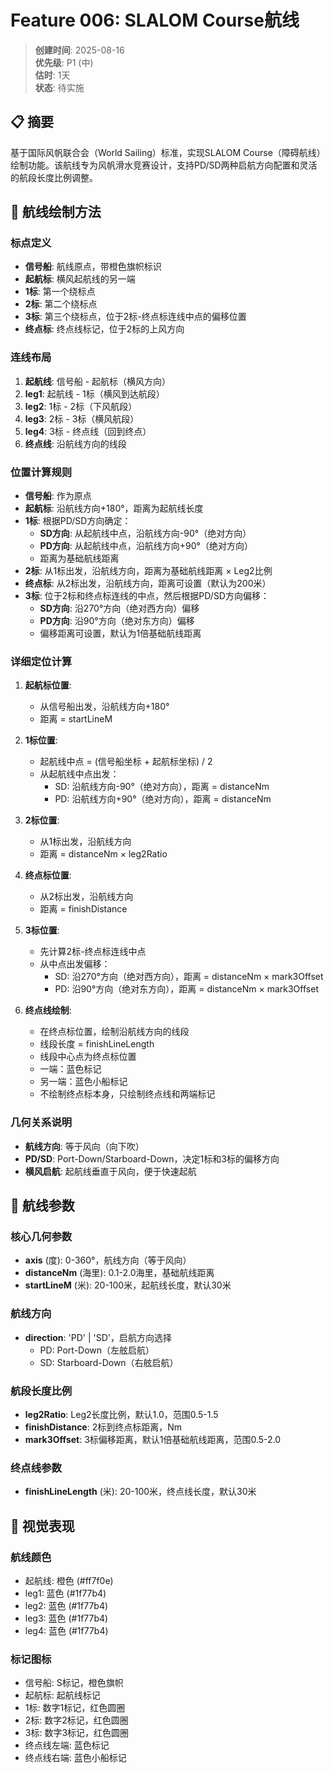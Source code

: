# Feature 006: SLALOM Course航线

> **创建时间**: 2025-08-16  
> **优先级**: P1 (中)  
> **估时**: 1天  
> **状态**: 待实施

## 📋 摘要

基于国际风帆联合会（World Sailing）标准，实现SLALOM Course（障碍航线）绘制功能。该航线专为风帆滑水竞赛设计，支持PD/SD两种启航方向配置和灵活的航段长度比例调整。

## 🎯 航线绘制方法

### 标点定义
- **信号船**: 航线原点，带橙色旗帜标识
- **起航标**: 横风起航线的另一端
- **1标**: 第一个绕标点
- **2标**: 第二个绕标点  
- **3标**: 第三个绕标点，位于2标-终点标连线中点的偏移位置
- **终点标**: 终点线标记，位于2标的上风方向

### 连线布局
1. **起航线**: 信号船 - 起航标（横风方向）
2. **leg1**: 起航线 - 1标（横风到达航段）
3. **leg2**: 1标 - 2标（下风航段）  
4. **leg3**: 2标 - 3标（横风航段）
5. **leg4**: 3标 - 终点线（回到终点）
6. **终点线**: 沿航线方向的线段

### 位置计算规则
- **信号船**: 作为原点
- **起航标**: 沿航线方向+180°，距离为起航线长度
- **1标**: 根据PD/SD方向确定：
  - **SD方向**: 从起航线中点，沿航线方向-90°（绝对方向）
  - **PD方向**: 从起航线中点，沿航线方向+90°（绝对方向）
  - 距离为基础航线距离
- **2标**: 从1标出发，沿航线方向，距离为基础航线距离 × Leg2比例  
- **终点标**: 从2标出发，沿航线方向，距离可设置（默认为200米）
- **3标**: 位于2标和终点标连线的中点，然后根据PD/SD方向偏移：
  - **SD方向**: 沿270°方向（绝对西方向）偏移
  - **PD方向**: 沿90°方向（绝对东方向）偏移
  - 偏移距离可设置，默认为1倍基础航线距离

### 详细定位计算
1. **起航标位置**:
   - 从信号船出发，沿航线方向+180°
   - 距离 = startLineM

2. **1标位置**:
   - 起航线中点 = (信号船坐标 + 起航标坐标) / 2
   - 从起航线中点出发：
     - SD: 沿航线方向-90°（绝对方向），距离 = distanceNm
     - PD: 沿航线方向+90°（绝对方向），距离 = distanceNm

3. **2标位置**:
   - 从1标出发，沿航线方向
   - 距离 = distanceNm × leg2Ratio

4. **终点标位置**:
   - 从2标出发，沿航线方向
   - 距离 = finishDistance

5. **3标位置**:
   - 先计算2标-终点标连线中点
   - 从中点出发偏移：
     - SD: 沿270°方向（绝对西方向），距离 = distanceNm × mark3Offset
     - PD: 沿90°方向（绝对东方向），距离 = distanceNm × mark3Offset

6. **终点线绘制**:
   - 在终点标位置，绘制沿航线方向的线段
   - 线段长度 = finishLineLength
   - 线段中心点为终点标位置
   - 一端：蓝色标记
   - 另一端：蓝色小船标记
   - 不绘制终点标本身，只绘制终点线和两端标记

### 几何关系说明
- **航线方向**: 等于风向（向下吹）
- **PD/SD**: Port-Down/Starboard-Down，决定1标和3标的偏移方向
- **横风启航**: 起航线垂直于风向，便于快速起航

## 🔧 航线参数

### 核心几何参数
- **axis** (度): 0-360°，航线方向（等于风向）
- **distanceNm** (海里): 0.1-2.0海里，基础航线距离
- **startLineM** (米): 20-100米，起航线长度，默认30米

### 航线方向
- **direction**: 'PD' | 'SD'，启航方向选择
  - PD: Port-Down（左舷启航）
  - SD: Starboard-Down（右舷启航）

### 航段长度比例
- **leg2Ratio**: Leg2长度比例，默认1.0，范围0.5-1.5
- **finishDistance**: 2标到终点标距离，Nm
- **mark3Offset**: 3标偏移距离，默认1倍基础航线距离，范围0.5-2.0

### 终点线参数
- **finishLineLength** (米): 20-100米，终点线长度，默认30米

## 🎨 视觉表现

### 航线颜色
- 起航线: 橙色 (#ff7f0e)
- leg1: 蓝色 (#1f77b4) 
- leg2: 蓝色 (#1f77b4)
- leg3: 蓝色 (#1f77b4)
- leg4: 蓝色 (#1f77b4)

### 标记图标
- 信号船: S标记，橙色旗帜
- 起航标: 起航线标记
- 1标: 数字1标记，红色圆圈
- 2标: 数字2标记，红色圆圈  
- 3标: 数字3标记，红色圆圈
- 终点线左端: 蓝色标记
- 终点线右端: 蓝色小船标记